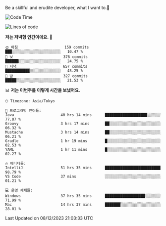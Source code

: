 Be a skillful and erudite developer, what I want to.👶

<!--START_SECTION:waka-->
![Code Time](http://img.shields.io/badge/Code%20Time-327%20hrs%2033%20mins-blue)

![Lines of code](https://img.shields.io/badge/%EC%A0%80%EB%8A%94%20%EC%97%AC%ED%83%9C%EA%B9%8C%EC%A7%80%20-744.5%20thousand%20%EC%A4%84%EC%9D%98%20%EC%BD%94%EB%93%9C%EB%A5%BC%20%EC%9E%91%EC%84%B1%ED%96%88%EC%96%B4%EC%9A%94.-blue)

**저는 저녁형 인간이에요. 🦉** 

```text
🌞 아침                     159 commits         ███░░░░░░░░░░░░░░░░░░░░░░   10.47 % 
🌆 낮　                     376 commits         ██████░░░░░░░░░░░░░░░░░░░   24.75 % 
🌃 저녁                     657 commits         ███████████░░░░░░░░░░░░░░   43.25 % 
🌙 밤　                     327 commits         █████░░░░░░░░░░░░░░░░░░░░   21.53 % 
```


📊 **저는 이번주를 이렇게 시간을 보냈어요.** 

```text
🕑︎ Timezone: Asia/Tokyo

💬 프로그래밍 언어들: 
Java                     40 hrs 14 mins      ███████████████████░░░░░░   77.07 % 
Groovy                   3 hrs 17 mins       ██░░░░░░░░░░░░░░░░░░░░░░░   06.32 % 
Mustache                 3 hrs 14 mins       ██░░░░░░░░░░░░░░░░░░░░░░░   06.21 % 
Gradle                   1 hr 19 mins        █░░░░░░░░░░░░░░░░░░░░░░░░   02.53 % 
YAML                     1 hr 11 mins        █░░░░░░░░░░░░░░░░░░░░░░░░   02.27 % 

🔥 에디터들: 
IntelliJ                 51 hrs 35 mins      █████████████████████████   98.79 % 
VS Code                  37 mins             ░░░░░░░░░░░░░░░░░░░░░░░░░   01.21 % 

💻 운영 체제들: 
Windows                  37 hrs 35 mins      ██████████████████░░░░░░░   71.99 % 
Mac                      14 hrs 37 mins      ███████░░░░░░░░░░░░░░░░░░   28.01 % 
```


 Last Updated on 08/12/2023 21:03:33 UTC
<!--END_SECTION:waka-->
